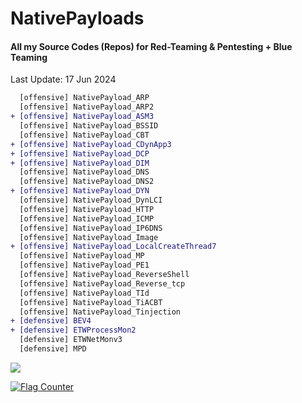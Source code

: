 # NativePayloads
#### All my Source Codes (Repos) for Red-Teaming & Pentesting + Blue Teaming

Last Update: 17 Jun 2024  
```diff
  [offensive] NativePayload_ARP
  [offensive] NativePayload_ARP2
+ [offensive] NativePayload_ASM3
  [offensive] NativePayload_BSSID
  [offensive] NativePayload_CBT
+ [offensive] NativePayload_CDynApp3
+ [offensive] NativePayload_DCP
+ [offensive] NativePayload_DIM
  [offensive] NativePayload_DNS
  [offensive] NativePayload_DNS2
+ [offensive] NativePayload_DYN
  [offensive] NativePayload_DynLCI
  [offensive] NativePayload_HTTP
  [offensive] NativePayload_ICMP
  [offensive] NativePayload_IP6DNS
  [offensive] NativePayload_Image
+ [offensive] NativePayload_LocalCreateThread7
  [offensive] NativePayload_MP
  [offensive] NativePayload_PE1
  [offensive] NativePayload_ReverseShell
  [offensive] NativePayload_Reverse_tcp
  [offensive] NativePayload_TId
  [offensive] NativePayload_TiACBT
  [offensive] NativePayload_Tinjection
+ [defensive] BEV4
+ [defensive] ETWProcessMon2
  [defensive] ETWNetMonv3
  [defensive] MPD  
```


<p><a href="https://hits.seeyoufarm.com"><img src="https://hits.seeyoufarm.com/api/count/incr/badge.svg?url=https://github.com/DamonMohammadbagher/NativePayloads"/></a></p>

<a href="https://info.flagcounter.com/u10t"><img src="https://s01.flagcounter.com/count/u10t/bg_C4C4C4/txt_000000/border_CCCCCC/columns_4/maxflags_20/viewers_0/labels_0/pageviews_0/flags_0/percent_0/" alt="Flag Counter" border="0"></a>
